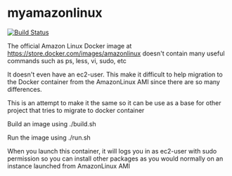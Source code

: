 # myamazonlinux

[![Build Status](https://travis-ci.org/tchia04/myamazonlinux.svg?branch=master)](https://travis-ci.org/tchia04/myamazonlinux)

The official Amazon Linux Docker image at https://store.docker.com/images/amazonlinux doesn't contain many useful commands such as ps, less, vi, sudo, etc

It doesn't even have an ec2-user.
This make it difficult to help migration to the Docker container from the AmazonLinux AMI since there are so many differences.

This is an attempt to make it the same so it can be use as a base for other project that tries to migrate to docker container

Build an image using ./build.sh

Run the image using ./run.sh

When you launch this container, it will logs you in as ec2-user with sudo permission so you can install other packages as you would normally on an instance launched from AmazonLinux AMI
